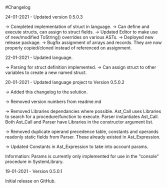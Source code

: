 #Changelog

24-01-2021 - Updated version 0.5.0.3

-> Completed implementation of struct in language.
-> Can define and execute structs, can assign to struct fields.
-> Updated Editor to make use of new/modified ToString() overrides on various ASTs.
-> Deployed new release package.
-> Bugfix assignment of arrays and records. They are now properly copied/cloned instead of referenced on assignment.

22-01-2021 - Updated language.

-> Parsing for struct definition implemented.
-> Can assign struct to other variables to create a new named struct.

20-01-2021 - Updated language project to Version 0.5.0.2

-> Added this changelog to the solution.

-> Removed version numbers from readme.md

-> Removed Libraries dependancies where possible.
   Ast_Call uses Libraries to search for a procedure/function to execute.
   Parser instantiates Ast_Call. Both Ast_Call and Parser have Libraries in the constructor argument list.

-> Removed duplicate operand precedence table, constants and operands readonly static fields from Parser.
   These already existed in Ast_Expression.

-> Updated Constants in Ast_Expression to take into account params.

Information:
   Params is currently only implemented for use in the "console" procedure in SystemLibrary.


19-01-2021 - Version 0.5.0.1

Initial release on GitHub.
